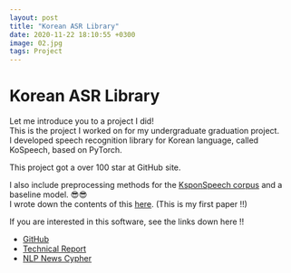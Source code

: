 ```yaml
---
layout: post
title: "Korean ASR Library"
date: 2020-11-22 18:10:55 +0300
image: 02.jpg
tags: Project
---
```

# Korean ASR Library  
  
Let me introduce you to a project I did!   
This is the project I worked on for my undergraduate graduation project.   
I developed speech recognition library for Korean language, called KoSpeech, based on PyTorch.  
  
This project got a over 100 star at GitHub site.  
    
I also include preprocessing methods for the [KsponSpeech corpus](https://aihub.or.kr/aidata/105) and a baseline model. 😎😎  
I wrote down the contents of this [here](https://arxiv.org/abs/2009.03092). (This is my first paper !!)    
      
If you are interested in this software, see the links down here !!
  
- [GitHub](https://github.com/sooftware/KoSpeech)  
- [Technical Report](https://arxiv.org/abs/2009.03092)   
- [NLP News Cypher](https://medium.com/towards-artificial-intelligence/nlp-news-cypher-09-13-20-a898b9988376)
  